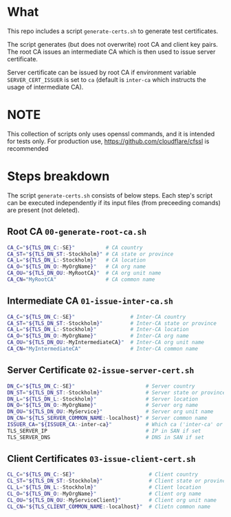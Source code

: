 # What

This repo includes a script `generate-certs.sh` to generate test certificates.

The script generates (but does not overwrite) root CA and client key pairs.
The root CA issues an intermediate CA which is then used to issue server
certificate.

Server certificate can be issued by root CA if environment variable `SERVER_CERT_ISSUER`
is set to `ca` (default is `inter-ca` which instructs the usage of intermediate CA).

# NOTE

This collection of scripts only uses openssl commands, and it is intended for
tests only. For production use, https://github.com/cloudflare/cfssl is recommended

# Steps breakdown

The script `generate-certs.sh` consists of below steps.
Each step's script can be executed independently if its input files
(from preceeding comands) are present (not deleted).

## Root CA `00-generate-root-ca.sh`

```bash
CA_C="${TLS_DN_C:-SE}"          # CA country
CA_ST="${TLS_DN_ST:-Stockholm}" # CA state or province
CA_L="${TLS_DN_L:-Stockholm}"   # CA location
CA_O="${TLS_DN_O:-MyOrgName}"   # CA org name
CA_OU="${TLS_DN_OU:-MyRootCA}"  # CA org unit name
CA_CN="MyRootCA"                # CA common name
```

## Intermediate CA `01-issue-inter-ca.sh`

```bash
CA_C="${TLS_DN_C:-SE}"                  # Inter-CA country
CA_ST="${TLS_DN_ST:-Stockholm}"         # Inter-CA state or province
CA_L="${TLS_DN_L:-Stockholm}"           # Inter-CA location
CA_O="${TLS_DN_O:-MyOrgName}"           # Inter-CA org name
CA_OU="${TLS_DN_OU:-MyIntermediateCA}"  # Inter-CA org unit name
CA_CN="MyIntermediateCA"                # Inter-CA common name
```

## Server Certificate `02-issue-server-cert.sh`

```bash
DN_C="${TLS_DN_C:-SE}"                       # Server country
DN_ST="${TLS_DN_ST:-Stockholm}"              # Server state or province
DN_L="${TLS_DN_L:-Stockholm}"                # Server location
DN_O="${TLS_DN_O:-MyOrgName}"                # Server org name
DN_OU="${TLS_DN_OU:-MyService}"              # Server org unit name
DN_CN="${TLS_SERVER_COMMON_NAME:-localhost}" # Server common name
ISSUER_CA="${ISSUER_CA:-inter-ca}"           # Which ca ('inter-ca' or 'ca') to issue the server cert
TLS_SERVER_IP                                # IP in SAN if set
TLS_SERVER_DNS                               # DNS in SAN if set
```

## Client Certificates  `03-issue-client-cert.sh`

```bash
CL_C="${TLS_DN_C:-SE}"                        # Client country
CL_ST="${TLS_DN_ST:-Stockholm}"               # Client state or province
CL_L="${TLS_DN_L:-Stockholm}"                 # Client location
CL_O="${TLS_DN_O:-MyOrgName}"                 # Client org name
CL_OU="${TLS_DN_OU:-MyServiceClient}"         # Client org unit name
CL_CN="${TLS_CLIENT_COMMON_NAME:-localhost}"  # Clietn common name
```
